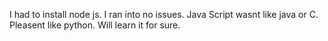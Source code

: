 I had to install node js. I ran into no issues. Java Script wasnt like java or C. Pleasent like python. Will learn it for sure.
